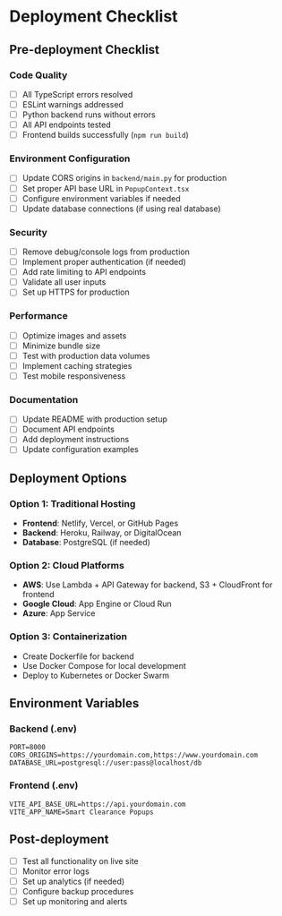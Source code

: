 # Deployment Checklist

## Pre-deployment Checklist

### Code Quality
- [ ] All TypeScript errors resolved
- [ ] ESLint warnings addressed
- [ ] Python backend runs without errors
- [ ] All API endpoints tested
- [ ] Frontend builds successfully (`npm run build`)

### Environment Configuration
- [ ] Update CORS origins in `backend/main.py` for production
- [ ] Set proper API base URL in `PopupContext.tsx`
- [ ] Configure environment variables if needed
- [ ] Update database connections (if using real database)

### Security
- [ ] Remove debug/console logs from production
- [ ] Implement proper authentication (if needed)
- [ ] Add rate limiting to API endpoints
- [ ] Validate all user inputs
- [ ] Set up HTTPS for production

### Performance
- [ ] Optimize images and assets
- [ ] Minimize bundle size
- [ ] Test with production data volumes
- [ ] Implement caching strategies
- [ ] Test mobile responsiveness

### Documentation
- [ ] Update README with production setup
- [ ] Document API endpoints
- [ ] Add deployment instructions
- [ ] Update configuration examples

## Deployment Options

### Option 1: Traditional Hosting
- **Frontend**: Netlify, Vercel, or GitHub Pages
- **Backend**: Heroku, Railway, or DigitalOcean
- **Database**: PostgreSQL (if needed)

### Option 2: Cloud Platforms
- **AWS**: Use Lambda + API Gateway for backend, S3 + CloudFront for frontend
- **Google Cloud**: App Engine or Cloud Run
- **Azure**: App Service

### Option 3: Containerization
- Create Dockerfile for backend
- Use Docker Compose for local development
- Deploy to Kubernetes or Docker Swarm

## Environment Variables

### Backend (.env)
```
PORT=8000
CORS_ORIGINS=https://yourdomain.com,https://www.yourdomain.com
DATABASE_URL=postgresql://user:pass@localhost/db
```

### Frontend (.env)
```
VITE_API_BASE_URL=https://api.yourdomain.com
VITE_APP_NAME=Smart Clearance Popups
```

## Post-deployment
- [ ] Test all functionality on live site
- [ ] Monitor error logs
- [ ] Set up analytics (if needed)
- [ ] Configure backup procedures
- [ ] Set up monitoring and alerts
